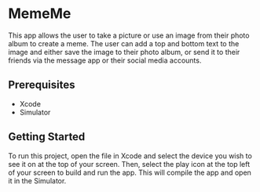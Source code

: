 # MemeMe
<p>This app allows the user to take a picture or use an image from their photo album to create a meme. The user can add a top and bottom text to the image and either save the image to their photo album, or send it to their friends via the message app or their social media accounts.
  
<h2>Prerequisites</h2>

  <ul>
  <li>Xcode</li>
  <li>Simulator</li>
  </ul>
  
<h2>Getting Started</h2>

<p>To run this project, open the file in Xcode and select the device you wish to see it on at the top of your screen. Then, select the play icon at the top left of your screen to build and run the app. This will compile the app and open it in the Simulator.</p>
